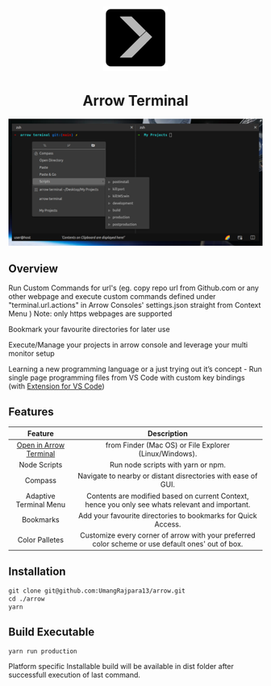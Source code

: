 <div align="center">

<p align="center">
  <a aria-label="Arrow logo" href="https://thevoyagingstar.com">
    <img src="./assets/128x128.png">
  </a>
</p>  

# Arrow Terminal

<p align="center">
  <a aria-label="Arrow logo" href="https://thevoyagingstar.com">
    <img src="./assets/screenshot.png">
  </a>
</p>  
</div >

## Overview

Run Custom Commands for url's (eg. copy repo url from Github.com or any other webpage and execute custom commands defined under "terminal.url.actions" in Arrow Consoles' settings.json straight from Context Menu )
Note: only https webpages are supported

Bookmark your favourite directories for later use

Execute/Manage your projects in arrow console and leverage your multi monitor setup

Learning a new programming language or a just trying out it’s concept - Run single page programming files from VS Code with custom key bindings
(with [Extension for VS Code](https://marketplace.visualstudio.com/items?itemName=thevoyagingstar.arrow))

## Features

| Feature | Description | 
| :---: | :---: | 
| [Open in Arrow Terminal](OpenInArrow.md) | from Finder (Mac OS) or File Explorer (Linux/Windows). |
| Node Scripts | Run node scripts with yarn or npm. |
| Compass  |  Navigate to nearby or distant disrectories with ease of GUI. | 
| Adaptive Terminal Menu | Contents are modified based on current Context, hence you only see whats relevant and important. | 
|  Bookmarks | Add your favourite directories to bookmarks for Quick Access. | 
| Color Palletes | Customize every corner of arrow with your preferred color scheme or use default ones' out of box. | 

## Installation ##

    git clone git@github.com:UmangRajpara13/arrow.git
    cd ./arrow
    yarn

## Build Executable ##

    yarn run production

Platform specific Installable build will be available in dist folder after successfull execution of last command.
